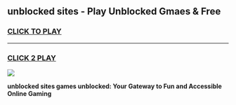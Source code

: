 
## unblocked sites - Play Unblocked Gmaes & Free
<h3>
<a href="https://news.freeplayer.one?title=unblocked_sites&ref=16F">CLICK TO PLAY</a></h3>
<hr>

<h3>
<a href="https://news.freeplayer.one?title=unblocked_sites&ref=16F">CLICK 2 PLAY</a>
  
</h3>

<a href="https://news.freeplayer.one?title=unblocked_sites&ref=16F/"><img src="https://clearcache.store/games.png"></a>


**unblocked sites games unblocked: Your Gateway to Fun and Accessible Online Gaming**
